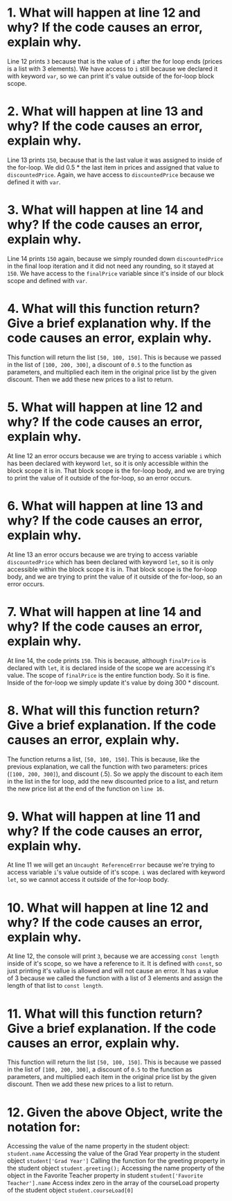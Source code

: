 # 1. What will happen at line 12 and why? If the code causes an error, explain why. 

Line 12 prints `3` because that is the value of `i` after the for loop ends (prices is a list with 3 elements). We have access to `i` still because we declared it with keyword `var`, so we can print it's value outside of the for-loop block scope.

# 2. What will happen at line 13 and why? If the code causes an error, explain why. 

Line 13 prints `150`, because that is the last value it was assigned to inside of the for-loop. We did 0.5 * the last item in prices and assigned that value to `discountedPrice`. Again, we have access to `discountedPrice` because we defined it with `var`.

# 3. What will happen at line 14 and why? If the code causes an error, explain why.

Line 14 prints `150` again, because we simply rounded down `discountedPrice` in the final loop iteration and it did not need any rounding, so it stayed at `150`. We have access to the `finalPrice` variable since it's inside of our block scope and defined with `var`.

# 4. What will this function return? Give a brief explanation why. If the code causes an error, explain why.

This function will return the list `[50, 100, 150]`. This is because we passed in the list of `[100, 200, 300]`, a discount of `0.5` to the function as parameters, and multiplied each item in the original price list by the given discount. Then we add these new prices to a list to return.

# 5. What will happen at line 12 and why?  If the code causes an error, explain why. 

At line 12 an error occurs because we are trying to access variable `i` which has been declared with keyword `let`, so it is only accessible within the block scope it is in. That block scope is the for-loop body, and we are trying to print the value of it outside of the for-loop, so an error occurs.

# 6. What will happen at line 13 and why? If the code causes an error, explain why.

At line 13 an error occurs because we are trying to access variable `discountedPrice` which has been declared with keyword `let`, so it is only accessible within the block scope it is in. That block scope is the for-loop body, and we are trying to print the value of it outside of the for-loop, so an error occurs.

# 7. What will happen at line 14 and why? If the code causes an error, explain why.

At line 14, the code prints `150`. This is because, although `finalPrice` is declared with `let`, it is declared inside of the scope we are accessing it's value. The scope of `finalPrice` is the entire function body. So it is fine. Inside of the for-loop we simply update it's value by doing 300 * discount.

# 8. What will this function return? Give a brief explanation. If the code causes an error, explain why.

The function returns a list, `[50, 100, 150]`. This is because, like the previous explanation, we call the function with two parameters: prices (`[100, 200, 300]`), and discount (.5). So we apply the discount to each item in the list in the for loop, add the new discounted price to a list, and return the new price list at the end of the function on `line 16`.

# 9. What will happen at line 11 and why? If the code causes an error, explain why.

At line 11 we will get an `Uncaught ReferenceError` because we're trying to access variable `i`'s value outside of it's scope. `i` was declared with keyword `let`, so we cannot access it outside of the for-loop body.

# 10. What will happen at line 12 and why? If the code causes an error, explain why. 

At line 12, the console will print `3`, because we are accessing `const length` inside of it's scope, so we have a reference to it. It is defined with `const`, so just printing it's vallue is allowed and will not cause an error. It has a value of 3 because we called the function with a list of 3 elements and assign the length of that list to `const length`.

# 11. What will this function return? Give a brief explanation. If the code causes an error, explain why. 

This function will return the list `[50, 100, 150]`. This is because we passed in the list of `[100, 200, 300]`, a discount of `0.5` to the function as parameters, and multiplied each item in the original price list by the given discount. Then we add these new prices to a list to return.

# 12. Given the above Object, write the notation for:
Accessing the value of the name property in the student object: `student.name`
Accessing the value of the Grad Year property in the student object `student['Grad Year']`
Calling the function for the greeting property in the student object `student.greeting();`
Accessing the name property of the object in the Favorite Teacher property in student `student['Favorite Teacher'].name`
Access index zero in the array of the courseLoad property of the student object `student.courseLoad[0]`




